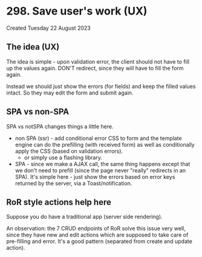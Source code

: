 # 298. Save user's work (UX)
Created Tuesday 22 August 2023

## The idea (UX)
The idea is simple - upon validation error, the client should not have to fill up the values again. DON'T redirect, since they will have to fill the form again.

Instead we should just show the errors (for fields) and keep the filled values intact. So they may edit the form and submit again.


## SPA vs non-SPA
SPA vs notSPA changes things a little here.
- non SPA (ssr) - add conditional error CSS to form and the template engine can do the prefilling (with received form) as well as conditionally apply the CSS (based on validation errors).
	- or simply use a flashing library.
- SPA - since we make a AJAX call, the same thing happens except that we don't need to prefill (since the page never "really" redirects in an SPA). It's simple here - just show the errors based on error keys returned by the server, via a Toast/notification.


## RoR style actions help here
Suppose you do have a traditional app (server side rendering).

An observation: the 7 CRUD endpoints of RoR solve this issue very well, since they have new and edit actions which are supposed to take care of pre-filling and error. It's a good pattern (separated from create and update action).